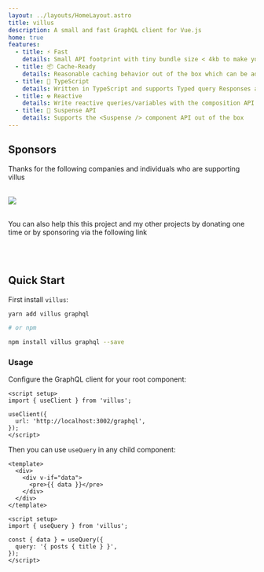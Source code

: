 ```yaml
---
layout: ../layouts/HomeLayout.astro
title: villus
description: A small and fast GraphQL client for Vue.js
home: true
features:
  - title: ⚡️ Fast
    details: Small API footprint with tiny bundle size < 4kb to make your apps load faster
  - title: 📦 Cache-Ready
    details: Reasonable caching behavior out of the box which can be adjusted per query
  - title: 👕 TypeScript
    details: Written in TypeScript and supports Typed query Responses and variables
  - title: ☢️ Reactive
    details: Write reactive queries/variables with the composition API
  - title: 🚟 Suspense API
    details: Supports the <Suspense /> component API out of the box
---
```


## Sponsors

Thanks for the following companies and individuals who are supporting villus

<br>

<a href="https://github.com/sponsors/logaretm">
  <img src='https://sponsors.logaretm.com/sponsors.svg'>
</a>

<br>

<br>

You can also help this this project and my other projects by donating one time or by sponsoring via the following link

<br>

<div class="flex justify-center items-center">
  <sponsor-button></sponsor-button>
</div>

<br>

## Quick Start

First install `villus`:

```bash
yarn add villus graphql

# or npm

npm install villus graphql --save
```

### Usage

Configure the GraphQL client for your root component:

```vue
<script setup>
import { useClient } from 'villus';

useClient({
  url: 'http://localhost:3002/graphql',
});
</script>
```

Then you can use `useQuery` in any child component:

```vue
<template>
  <div>
    <div v-if="data">
      <pre>{{ data }}</pre>
    </div>
  </div>
</template>

<script setup>
import { useQuery } from 'villus';

const { data } = useQuery({
  query: '{ posts { title } }',
});
</script>
```
